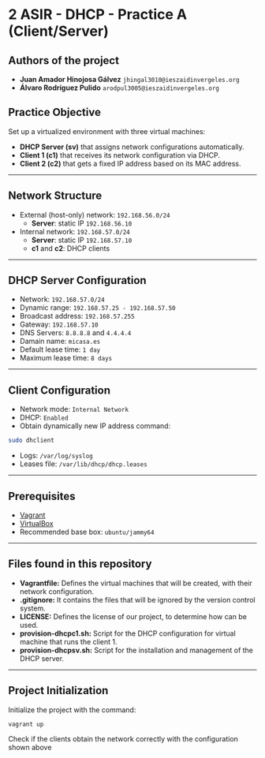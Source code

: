 # 2 ASIR - DHCP - Practice A (Client/Server)

## Authors of the project

- **Juan Amador Hinojosa Gálvez** `jhingal3010@ieszaidinvergeles.org`
- **Álvaro Rodríguez Pulido** `arodpul3005@ieszaidinvergeles.org`

## Practice Objective

Set up a virtualized environment with three virtual machines:

- **DHCP Server (sv)** that assigns network configurations automatically.
- **Client 1 (c1)** that receives its network configuration via DHCP.
- **Client 2 (c2)** that gets a fixed IP address based on its MAC address.

---

## Network Structure

- External (host-only) network: `192.168.56.0/24`
  - **Server**: static IP `192.168.56.10`
- Internal network: `192.168.57.0/24`
  - **Server**: static IP `192.168.57.10`
  - **c1** and **c2**: DHCP clients
---

## DHCP Server Configuration

- Network: `192.168.57.0/24`
- Dynamic range: `192.168.57.25 - 192.168.57.50`
- Broadcast address: `192.168.57.255`
- Gateway: `192.168.57.10`
- DNS Servers: `8.8.8.8` and `4.4.4.4`
- Damain name: `micasa.es`
- Default lease time: `1 day`
- Maximum lease time: `8 days`

---

## Client Configuration
- Network mode: `Internal Network`
- DHCP: `Enabled`
- Obtain dynamically new IP address command:
```bash
sudo dhclient
```
- Logs: `/var/log/syslog`
- Leases file: `/var/lib/dhcp/dhcp.leases`
  

---

## Prerequisites

- [Vagrant](https://www.vagrantup.com/)
- [VirtualBox](https://www.virtualbox.org/)
- Recommended base box: `ubuntu/jammy64`

---

## Files found in this repository
- **Vagrantfile:** Defines the virtual machines that will be created, with their network configuration.
- **.gitignore:** It contains the files that will be ignored by the version control system.
- **LICENSE:** Defines the license of our project, to determine how can be used.
- **provision-dhcpc1.sh:** Script for the DHCP configuration for virtual machine that runs the client 1.
- **provision-dhcpsv.sh:** Script for the installation and management of the DHCP server.

---

## Project Initialization

Initialize the project with the command:

```bash
vagrant up
```
Check if the clients obtain the network correctly with the configuration shown above